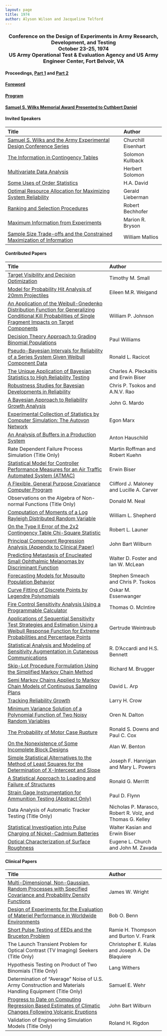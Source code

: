 ```yaml
---
layout: page
title: 1974
author: Alyson Wilson and Jacqueline Telford
---
```

<div align="center"><h3>Conference on the Design of Experiments in Army Research, Development, and Testing<br>
October 23-25, 1974<br>
US Army Operational Test & Evaluation Agency and US Army Engineer Center, Fort Belvoir, VA</h3></div>


#### Proceedings, [Part 1](https://alysongwilson.github.io/ACAS/DOE3/DOE20_Part1.pdf#page=1) and [Part 2](https://alysongwilson.github.io/ACAS/DOE3/DOE20_Part2.pdf#page=1)

#### [Foreword](https://alysongwilson.github.io/ACAS/DOE3/DOE20_Part1.pdf#page=3)

#### [Program](https://alysongwilson.github.io/ACAS/DOE3/DOE20_Part1.pdf#page=9)

#### [Samuel S. Wilks Memorial Award Presented to Cuthbert Daniel](https://alysongwilson.github.io/ACAS/DOE3/DOE20_Part1.pdf#page=477)


#### Invited Speakers
 
| Title | Author |
| :--- | :--- |
| [Samuel S. Wilks and the Army Experimental Design Conference Series](https://alysongwilson.github.io/ACAS/DOE3/DOE20Eisenhart.pdf) | Churchill Eisenhart |
| [The Information in Contingency Tables](https://alysongwilson.github.io/ACAS/DOE3/DOE20_Part1.pdf#page=67) | Solomon Kullback |
| [Multivariate Data Analysis](https://alysongwilson.github.io/ACAS/DOE3/DOE20_Part2.pdf#page=147) | Herbert Solomon |
| [Some Uses of Order Statistics](https://alysongwilson.github.io/ACAS/DOE3/DOE20_Part2.pdf#page=370) | H.A. David |
| [Optimal Resource Allocation for Maximizing System Reliability](https://alysongwilson.github.io/ACAS/DOE3/DOE20_Part2.pdf#page=382) | Gerald Lieberman |
| [Ranking and Selection Procedures](https://alysongwilson.github.io/ACAS/DOE3/DOE20_Part2.pdf#page=464) | Robert Bechhofer |
| [Maximum Information from Experiments](https://alysongwilson.github.io/ACAS/DOE3/DOE20_Part2.pdf#page=485) | Marion R. Bryson |
| [Sample Size Trade-offs and the Constrained Maximization of Information](https://alysongwilson.github.io/ACAS/DOE3/DOE20_Part2.pdf#page=496) | William Mallios |


#### Contributed Papers

| Title | Author |
| :--- | :--- |
| [Target Visibility and Decision Optimization](https://alysongwilson.github.io/ACAS/DOE3/DOE20_Part1.pdf#page=145) | Timothy M. Small |
| [Model for Probability Hit Analysis of 20mm Projectiles](https://alysongwilson.github.io/ACAS/DOE3/DOE20_Part1.pdf#page=161) | Eileen M.R. Weigand |
| [An Application of the Weibull-Gnedenko Distribution Function for Generalizing Conditional Kill Probabilities of Single Fragment Impacts on Target Components](https://alysongwilson.github.io/ACAS/DOE3/DOE20_Part1.pdf#page=173) | William P. Johnson |
| [Decision Theory Approach to Grading Binomial Populations](https://alysongwilson.github.io/ACAS/DOE3/DOE20_Part1.pdf#page=189) | Paul Williams |
| [Pseudo-Bayesian Intervals for Reliability of a Series System Given Weibull Component Data](https://alysongwilson.github.io/ACAS/DOE3/DOE20_Part1.pdf#page=199) | Ronald L. Racicot |
| [The Unique Application of Bayesian Statistics to High Reliability Testing](https://alysongwilson.github.io/ACAS/DOE3/DOE20_Part1.pdf#page=213) | Charles A. Pleckaitis and Erwin Biser |
| [Robustness Studies for Bayesian Developments in Reliability](https://alysongwilson.github.io/ACAS/DOE3/DOE20_Part1.pdf#page=291) | Chris P. Tsokos and A.N.V. Rao |
| [A Bayesian Approach to Reliability Growth Analysis](https://alysongwilson.github.io/ACAS/DOE3/DOE20_Part1.pdf#page=321) | John G. Mardo |
| [Experimental Collection of Statistics by Computer Simulation: The Autovon Network](https://alysongwilson.github.io/ACAS/DOE3/DOE20_Part1.pdf#page=341) | Egon Marx |
| [An Analysis of Buffers in a Production System](https://alysongwilson.github.io/ACAS/DOE3/DOE20_Part1.pdf#page=349) | Anton Hauschild |
| Rate Dependent Failure Process Simulation (Title Only) | Martin Roffman and Robert Kuehn |
| [Statistical Model for Controller Performance Measures for an Air Traffic Automated System (ATMAC)](https://alysongwilson.github.io/ACAS/DOE3/DOE20_Part1.pdf#page=357) | Erwin Biser |
| [A Flexible, General Purpose Covariance Computer Program](https://alysongwilson.github.io/ACAS/DOE3/DOE20_Part1.pdf#page=421) | Clifford J. Maloney and Lucille A. Carver |
| Observations on the Algebra of Non-normal Functions (Title Only) | Donald M. Neal |
| [Computation of Moments of a Log Rayleigh Distributed Random Variable](https://alysongwilson.github.io/ACAS/DOE3/DOE20_Part1.pdf#page=459) | William L. Shepherd |
| [On the Type II Error of the 2x2 Contingency Table Chi-Square Statistic](https://alysongwilson.github.io/ACAS/DOE3/DOE20_Part1.pdf#page=467) | Robert L. Launer |
| [Principal Component Regression Analysis (Appendix to Clinical Paper)](https://alysongwilson.github.io/ACAS/DOE3/DOE20_Part2.pdf#page=30) | John Bart Wilburn |
| [Predicting Metastasis of Enucleated Small Ophthalmic Melanomas by Discriminant Function](https://alysongwilson.github.io/ACAS/DOE3/DOE20_Part2.pdf#page=67) | Walter D. Foster and Ian W. McLean |
| [Forecasting Models for Mosquito Population Behavior](https://alysongwilson.github.io/ACAS/DOE3/DOE20_Part2.pdf#page=73) | Stephen Smeach and Chris P. Tsokos |
| [Curve Fitting of Discrete Points by Legendre Polynomials](https://alysongwilson.github.io/ACAS/DOE3/DOE20_Part2.pdf#page=84) | Oskar M. Essenwanger |
| [Fire Control Sensitivity Analysis Using a Programmable Calculator](https://alysongwilson.github.io/ACAS/DOE3/DOE20_Part2.pdf#page=102) | Thomas O. McIntire |
| [Applications of Sequential Sensitivity Test Strategies and Estimation Using a Weibull Response Function for Extreme Probabilities and Percentage Points](https://alysongwilson.github.io/ACAS/DOE3/DOE20_Part2.pdf#page=119) | Gertrude Weintraub |
| [Statistical Analysis and Modeling of Sensitivity Augmentation in Cutaneous Communications](https://alysongwilson.github.io/ACAS/DOE3/DOE20_Part2.pdf#page=140) | R. D’Accardi and H.S. Bennett |
| [Skip-Lot Procedure Formulation Using the Simplified Markov Chain Method](https://alysongwilson.github.io/ACAS/DOE3/DOE20_Part2.pdf#page=184) | Richard M. Brugger |
| [Semi Markov Chains Applied to Markov Chain Models of Continuous Sampling Plans](https://alysongwilson.github.io/ACAS/DOE3/DOE20_Part2.pdf#page=194) | David L. Arp |
| [Tracking Reliability Growth](https://alysongwilson.github.io/ACAS/DOE3/DOE20_Part2.pdf#page=277) | Larry H. Crow |
| [Minimum Variance Solution of a Polynomial Function of Two Noisy Random Variables](https://alysongwilson.github.io/ACAS/DOE3/DOE20_Part2.pdf#page=291) | Oren N. Dalton |
| [The Probability of Motor Case Rupture](https://alysongwilson.github.io/ACAS/DOE3/DOE20_Part2.pdf#page=339) | Ronald S. Downs and Paul C. Cox |
| [On the Nonexistence of Some Incomplete Block Designs](https://alysongwilson.github.io/ACAS/DOE3/DOE20_Part2.pdf#page=362) | Alan W. Benton |
| [Simple Statistical Alternatives to the Method of Least Squares for the Determination of X-Intercept and Slope](https://alysongwilson.github.io/ACAS/DOE3/DOE20_Part2.pdf#page=394) | Joseph F. Hannigan and Mary L. Powers |
| [A Statistical Approach to Loading and Failure of Structures](https://alysongwilson.github.io/ACAS/DOE3/DOE20_Part2.pdf#page=411) | Ronald G. Merritt |
| [Strain Gage Instrumentation for Ammunition Testing (Abstract Only)](https://alysongwilson.github.io/ACAS/DOE3/DOE20_Part2.pdf#page=423) | Paul D. Flynn |
| Data Analysis of Automatic Tracker Testing (Title Only) | Nicholas P. Marasco, Robert R. Volz, and Thomas G. Kelley |
| [Statistical Investigation into Pulse Charging of Nickel-Cadmium Batteries](https://alysongwilson.github.io/ACAS/DOE3/DOE20_Part2.pdf#page=424) | Walter Kasian and Erwin Biser |
| [Optical Characterization of Surface Roughness](https://alysongwilson.github.io/ACAS/DOE3/DOE20_Part2.pdf#page=448) | Eugene L. Church and John M. Zavada |


#### Clinical Papers

| Title | Author |
| :--- | :--- |
| [Multi-Dimensional, Non-Gaussian, Random Processes with Specified Covariance and Probability Density Functions](https://alysongwilson.github.io/ACAS/DOE3/DOE20_Part1.pdf#page=73) | James W. Wright |
| [Design of Experiments for the Evaluation of Materiel Performance in Worldwide Environments](https://alysongwilson.github.io/ACAS/DOE3/DOE20_Part1.pdf#page=99) | Bob O. Benn |
| [Short Pulse Testing of EEDs and the Bruceton Problem](https://alysongwilson.github.io/ACAS/DOE3/DOE20_Part1.pdf#page=125) | Ramie H. Thompson and Burton V. Frank |
| The Launch Transient Problem for Optical Contrast (TV Imaging) Seekers (Title Only) | Christopher E. Kulas and Joseph A. De Blaquiere |
| Hypothesis Testing on Product of Two Binomials (Title Only) | Lang Withers |
| Determination of “Average” Noise of U.S. Army Construction and Materials Handling Equipment (Title Only) | Samuel E. Wehr |
| [Progress to Date on Computing Regression Based Estimates of Climatic Changes Following Volcanic Eruptions](https://alysongwilson.github.io/ACAS/DOE3/DOE20_Part2.pdf#page=7) | John Bart Wilburn |
| Validation of Engineering Simulation Models (Title Only) | Roland H. Rigdon |
